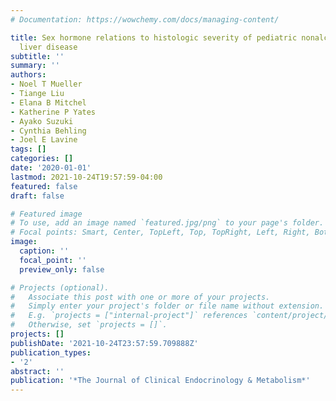 ```yaml
---
# Documentation: https://wowchemy.com/docs/managing-content/

title: Sex hormone relations to histologic severity of pediatric nonalcoholic fatty
  liver disease
subtitle: ''
summary: ''
authors:
- Noel T Mueller
- Tiange Liu
- Elana B Mitchel
- Katherine P Yates
- Ayako Suzuki
- Cynthia Behling
- Joel E Lavine
tags: []
categories: []
date: '2020-01-01'
lastmod: 2021-10-24T19:57:59-04:00
featured: false
draft: false

# Featured image
# To use, add an image named `featured.jpg/png` to your page's folder.
# Focal points: Smart, Center, TopLeft, Top, TopRight, Left, Right, BottomLeft, Bottom, BottomRight.
image:
  caption: ''
  focal_point: ''
  preview_only: false

# Projects (optional).
#   Associate this post with one or more of your projects.
#   Simply enter your project's folder or file name without extension.
#   E.g. `projects = ["internal-project"]` references `content/project/deep-learning/index.md`.
#   Otherwise, set `projects = []`.
projects: []
publishDate: '2021-10-24T23:57:59.709888Z'
publication_types:
- '2'
abstract: ''
publication: '*The Journal of Clinical Endocrinology & Metabolism*'
---
```

